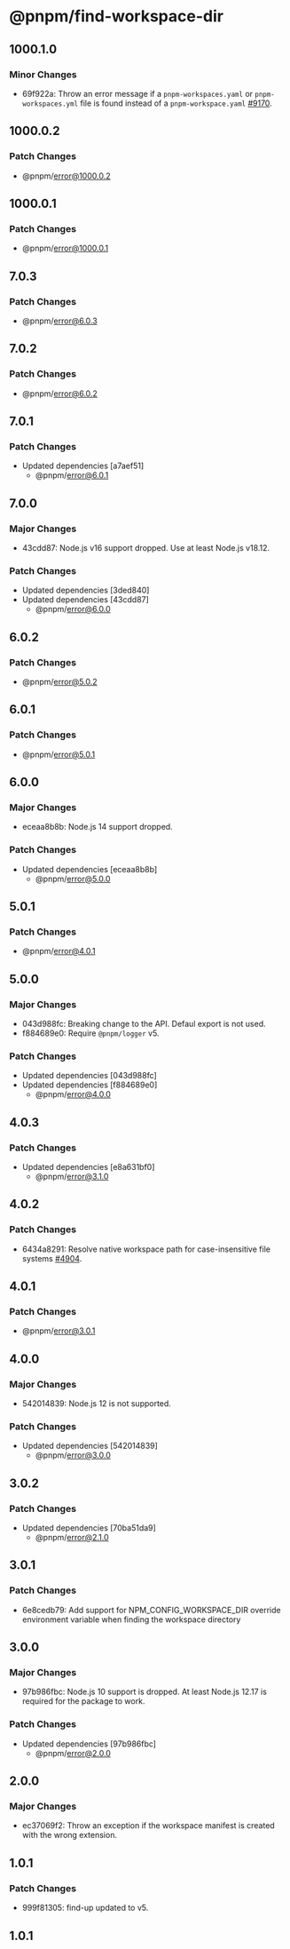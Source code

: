 # @pnpm/find-workspace-dir

## 1000.1.0

### Minor Changes

- 69f922a: Throw an error message if a `pnpm-workspaces.yaml` or `pnpm-workspaces.yml` file is found instead of a `pnpm-workspace.yaml` [#9170](https://github.com/pnpm/pnpm/issues/9170).

## 1000.0.2

### Patch Changes

- @pnpm/error@1000.0.2

## 1000.0.1

### Patch Changes

- @pnpm/error@1000.0.1

## 7.0.3

### Patch Changes

- @pnpm/error@6.0.3

## 7.0.2

### Patch Changes

- @pnpm/error@6.0.2

## 7.0.1

### Patch Changes

- Updated dependencies [a7aef51]
  - @pnpm/error@6.0.1

## 7.0.0

### Major Changes

- 43cdd87: Node.js v16 support dropped. Use at least Node.js v18.12.

### Patch Changes

- Updated dependencies [3ded840]
- Updated dependencies [43cdd87]
  - @pnpm/error@6.0.0

## 6.0.2

### Patch Changes

- @pnpm/error@5.0.2

## 6.0.1

### Patch Changes

- @pnpm/error@5.0.1

## 6.0.0

### Major Changes

- eceaa8b8b: Node.js 14 support dropped.

### Patch Changes

- Updated dependencies [eceaa8b8b]
  - @pnpm/error@5.0.0

## 5.0.1

### Patch Changes

- @pnpm/error@4.0.1

## 5.0.0

### Major Changes

- 043d988fc: Breaking change to the API. Defaul export is not used.
- f884689e0: Require `@pnpm/logger` v5.

### Patch Changes

- Updated dependencies [043d988fc]
- Updated dependencies [f884689e0]
  - @pnpm/error@4.0.0

## 4.0.3

### Patch Changes

- Updated dependencies [e8a631bf0]
  - @pnpm/error@3.1.0

## 4.0.2

### Patch Changes

- 6434a8291: Resolve native workspace path for case-insensitive file systems [#4904](https://github.com/pnpm/pnpm/issues/4904).

## 4.0.1

### Patch Changes

- @pnpm/error@3.0.1

## 4.0.0

### Major Changes

- 542014839: Node.js 12 is not supported.

### Patch Changes

- Updated dependencies [542014839]
  - @pnpm/error@3.0.0

## 3.0.2

### Patch Changes

- Updated dependencies [70ba51da9]
  - @pnpm/error@2.1.0

## 3.0.1

### Patch Changes

- 6e8cedb79: Add support for NPM_CONFIG_WORKSPACE_DIR override environment variable when finding the workspace directory

## 3.0.0

### Major Changes

- 97b986fbc: Node.js 10 support is dropped. At least Node.js 12.17 is required for the package to work.

### Patch Changes

- Updated dependencies [97b986fbc]
  - @pnpm/error@2.0.0

## 2.0.0

### Major Changes

- ec37069f2: Throw an exception if the workspace manifest is created with the wrong extension.

## 1.0.1

### Patch Changes

- 999f81305: find-up updated to v5.

## 1.0.1

